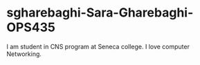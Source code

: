 # sgharebaghi-Sara-Gharebaghi-OPS435
I am student in CNS program at Seneca college. I love computer Networking.
